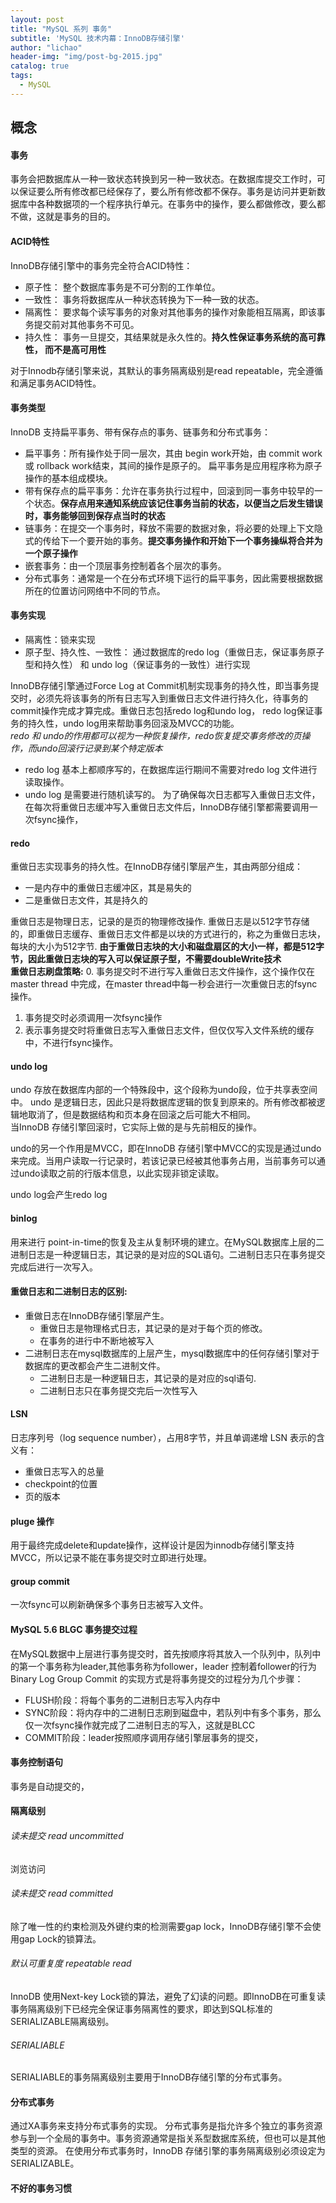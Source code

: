 ```yaml
---
layout: post
title: "MySQL 系列 事务"
subtitle: 'MySQL 技术内幕：InnoDB存储引擎'
author: "lichao"
header-img: "img/post-bg-2015.jpg"
catalog: true
tags:
  - MySQL
---
```


## 概念

#### 事务
事务会把数据库从一种一致状态转换到另一种一致状态。在数据库提交工作时，可以保证要么所有修改都已经保存了，要么所有修改都不保存。事务是访问并更新数据库中各种数据项的一个程序执行单元。在事务中的操作，要么都做修改，要么都不做，这就是事务的目的。
#### ACID特性
InnoDB存储引擎中的事务完全符合ACID特性：
* 原子性： 整个数据库事务是不可分割的工作单位。
* 一致性： 事务将数据库从一种状态转换为下一种一致的状态。
* 隔离性： 要求每个读写事务的对象对其他事务的操作对象能相互隔离，即该事务提交前对其他事务不可见。
* 持久性： 事务一旦提交，其结果就是永久性的。**持久性保证事务系统的高可靠性， 而不是高可用性**

对于Innodb存储引擎来说，其默认的事务隔离级别是read repeatable，完全遵循和满足事务ACID特性。

#### 事务类型
InnoDB 支持扁平事务、带有保存点的事务、链事务和分布式事务：
* 扁平事务：所有操作处于同一层次，其由 begin work开始，由 commit work或 rollback work结束，其间的操作是原子的。
扁平事务是应用程序称为原子操作的基本组成模块。
* 带有保存点的扁平事务：允许在事务执行过程中，回滚到同一事务中较早的一个状态。**保存点用来通知系统应该记住事务当前的状态，以便当之后发生错误时，事务能够回到保存点当时的状态**
* 链事务：在提交一个事务时，释放不需要的数据对象，将必要的处理上下文隐式的传给下一个要开始的事务。**提交事务操作和开始下一个事务操纵将合并为一个原子操作**
* 嵌套事务：由一个顶层事务控制着各个层次的事务。
* 分布式事务：通常是一个在分布式环境下运行的扁平事务，因此需要根据数据所在的位置访问网络中不同的节点。

#### 事务实现
* 隔离性：锁来实现
* 原子型、持久性、一致性： 通过数据库的redo log（重做日志，保证事务原子型和持久性） 和 undo log（保证事务的一致性）进行实现

InnoDB存储引擎通过Force Log at Commit机制实现事务的持久性，即当事务提交时，必须先将该事务的所有日志写入到重做日志文件进行持久化，待事务的commit操作完成才算完成。重做日志包括redo log和undo log， redo log保证事务的持久性，undo log用来帮助事务回滚及MVCC的功能。   
*redo 和 undo的作用都可以视为一种恢复操作，redo恢复提交事务修改的页操作，而undo回滚行记录到某个特定版本*
* redo log 基本上都顺序写的，在数据库运行期间不需要对redo log 文件进行读取操作。
* undo log 是需要进行随机读写的。
为了确保每次日志都写入重做日志文件，在每次将重做日志缓冲写入重做日志文件后，InnoDB存储引擎都需要调用一次fsync操作，
#### redo
重做日志实现事务的持久性。在InnoDB存储引擎层产生，其由两部分组成： 
* 一是内存中的重做日志缓冲区，其是易失的
* 二是重做日志文件，其是持久的

重做日志是物理日志，记录的是页的物理修改操作. 重做日志是以512字节存储的，即重做日志缓存、重做日志文件都是以块的方式进行的，称之为重做日志块，每块的大小为512字节. **由于重做日志块的大小和磁盘扇区的大小一样，都是512字节，因此重做日志块的写入可以保证原子型，不需要doubleWrite技术**     
**重做日志刷盘策略:**
0. 事务提交时不进行写入重做日志文件操作，这个操作仅在master thread 中完成，在master thread中每一秒会进行一次重做日志的fsync操作。
1. 事务提交时必须调用一次fsync操作
2. 表示事务提交时将重做日志写入重做日志文件，但仅仅写入文件系统的缓存中，不进行fsync操作。

#### undo log
undo 存放在数据库内部的一个特殊段中，这个段称为undo段，位于共享表空间中。
undo 是逻辑日志，因此只是将数据库逻辑的恢复到原来的。所有修改都被逻辑地取消了，但是数据结构和页本身在回滚之后可能大不相同。    
当InnoDB 存储引擎回滚时，它实际上做的是与先前相反的操作。

undo的另一个作用是MVCC，即在InnoDB 存储引擎中MVCC的实现是通过undo来完成。当用户读取一行记录时，若该记录已经被其他事务占用，当前事务可以通过undo读取之前的行版本信息，以此实现非锁定读取。

undo log会产生redo log


#### binlog
用来进行 point-in-time的恢复及主从复制环境的建立。在MySQL数据库上层的二进制日志是一种逻辑日志，其记录的是对应的SQL语句。二进制日志只在事务提交完成后进行一次写入。



#### 重做日志和二进制日志的区别:
  * 重做日志在InnoDB存储引擎层产生。
    * 重做日志是物理格式日志，其记录的是对于每个页的修改。
    * 在事务的进行中不断地被写入
  * 二进制日志在mysql数据库的上层产生，mysql数据库中的任何存储引擎对于数据库的更改都会产生二进制文件。
    * 二进制日志是一种逻辑日志，其记录的是对应的sql语句.
    * 二进制日志只在事务提交完后一次性写入

#### LSN
日志序列号（log sequence number），占用8字节，并且单调递增
LSN 表示的含义有：
* 重做日志写入的总量
* checkpoint的位置
* 页的版本

#### pluge 操作
用于最终完成delete和update操作，这样设计是因为innodb存储引擎支持MVCC，所以记录不能在事务提交时立即进行处理。    


#### group commit
一次fsync可以刷新确保多个事务日志被写入文件。

#### MySQL 5.6 BLGC 事务提交过程
在MySQL数据中上层进行事务提交时，首先按顺序将其放入一个队列中，队列中的第一个事务称为leader,其他事务称为follower，leader 控制着follower的行为
Binary Log Group Commit 的实现方式是将事务提交的过程分为几个步骤：
* FLUSH阶段：将每个事务的二进制日志写入内存中
* SYNC阶段：将内存中的二进制日志刷到磁盘中，若队列中有多个事务，那么仅一次fsync操作就完成了二进制日志的写入，这就是BLCC
* COMMIT阶段：leader按照顺序调用存储引擎层事务的提交，

#### 事务控制语句
事务是自动提交的，

#### 隔离级别
###### 读未提交 read uncommitted
浏览访问
###### 读未提交 read committed
除了唯一性的约束检测及外键约束的检测需要gap lock，InnoDB存储引擎不会使用gap Lock的锁算法。

###### 默认可重复度 repeatable read
InnoDB 使用Next-key Lock锁的算法，避免了幻读的问题。即InnoDB在可重复读事务隔离级别下已经完全保证事务隔离性的要求，即达到SQL标准的SERIALIZABLE隔离级别。

###### SERIALIABLE
SERIALIABLE的事务隔离级别主要用于InnoDB存储引擎的分布式事务。

#### 分布式事务
通过XA事务来支持分布式事务的实现。
分布式事务是指允许多个独立的事务资源参与到一个全局的事务中。事务资源通常是指关系型数据库系统，但也可以是其他类型的资源。
在使用分布式事务时，InnoDB 存储引擎的事务隔离级别必须设定为SERIALIZABLE。

#### 不好的事务习惯
